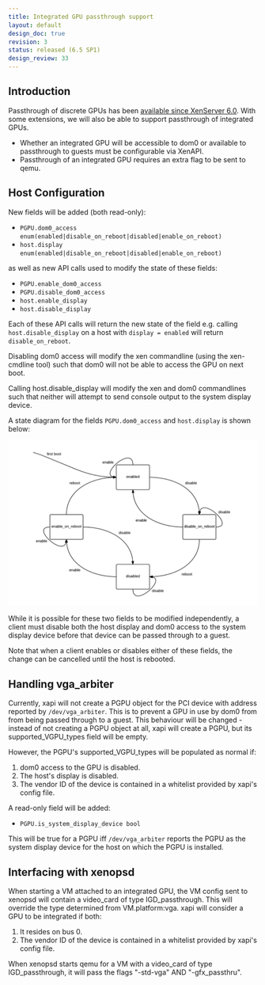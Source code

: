 ```yaml
---
title: Integrated GPU passthrough support
layout: default
design_doc: true
revision: 3
status: released (6.5 SP1)
design_review: 33
---
```


Introduction
------------

Passthrough of discrete GPUs has been
[available since XenServer 6.0]({{site.baseurl}}/xapi/design/gpu-passthrough.html).
With some extensions, we will also be able to support passthrough of integrated
GPUs.

- Whether an integrated GPU will be accessible to dom0 or available to
  passthrough to guests must be configurable via XenAPI.
- Passthrough of an integrated GPU requires an extra flag to be sent to qemu.

Host Configuration
------------------

New fields will be added (both read-only):

- `PGPU.dom0_access enum(enabled|disable_on_reboot|disabled|enable_on_reboot)`
- `host.display enum(enabled|disable_on_reboot|disabled|enable_on_reboot)`

as well as new API calls used to modify the state of these fields:

- `PGPU.enable_dom0_access`
- `PGPU.disable_dom0_access`
- `host.enable_display`
- `host.disable_display`

Each of these API calls will return the new state of the field e.g. calling
`host.disable_display` on a host with `display = enabled` will return
`disable_on_reboot`.

Disabling dom0 access will modify the xen commandline (using the xen-cmdline
tool) such that dom0 will not be able to access the GPU on next boot.

Calling host.disable_display will modify the xen and dom0 commandlines such
that neither will attempt to send console output to the system display device.

A state diagram for the fields `PGPU.dom0_access` and `host.display` is shown
below:

![host.integrated_GPU_passthrough flow diagram](integrated-gpu-passthrough.png)

While it is possible for these two fields to be modified independently, a
client must disable both the host display and dom0 access to the system display
device before that device can be passed through to a guest.

Note that when a client enables or disables either of these fields, the change
can be cancelled until the host is rebooted.

Handling vga_arbiter
--------------------

Currently, xapi will not create a PGPU object for the PCI device with address
reported by `/dev/vga_arbiter`. This is to prevent a GPU in use by dom0 from
from being passed through to a guest. This behaviour will be changed - instead
of not creating a PGPU object at all, xapi will create a PGPU, but its
supported_VGPU_types field will be empty.

However, the PGPU's supported_VGPU_types will be populated as normal if:

1.  dom0 access to the GPU is disabled.
2.  The host's display is disabled.
3.  The vendor ID of the device is contained in a whitelist provided by xapi's
    config file.

A read-only field will be added:

- `PGPU.is_system_display_device bool`

This will be true for a PGPU iff `/dev/vga_arbiter` reports the PGPU as the
system display device for the host on which the PGPU is installed.

Interfacing with xenopsd
------------------------

When starting a VM attached to an integrated GPU, the VM config sent to xenopsd
will contain a video_card of type IGD_passthrough. This will override the type
determined from VM.platform:vga. xapi will consider a GPU to be integrated if
both:

1.  It resides on bus 0.
2.  The vendor ID of the device is contained in a whitelist provided by xapi's
    config file.

When xenopsd starts qemu for a VM with a video_card of type IGD_passthrough,
it will pass the flags "-std-vga" AND "-gfx_passthru".
